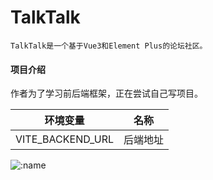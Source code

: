 # TalkTalk
`TalkTalk是一个基于Vue3和Element Plus的论坛社区。`
#### 项目介绍
作者为了学习前后端框架，正在尝试自己写项目。

|      环境变量       |  名称  |
|:---------------:|:----:|
|VITE_BACKEND_URL | 后端地址 |

![:name](https://count.getloli.com/@:booru-lewd)